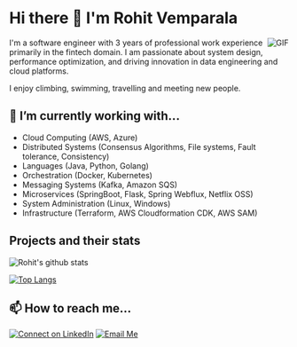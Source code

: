 # Hi there 👋 I'm Rohit Vemparala 

<img align="right" alt="GIF" src="https://media.giphy.com/media/LmNwrBhejkK9EFP504/source.gif" />

I'm a software engineer with 3 years of professional work experience primarily in the fintech domain. I am passionate about system design, performance optimization, and driving innovation in data engineering and cloud platforms. 

I enjoy climbing, swimming, travelling and meeting new people.

## 🌱 I’m currently working with...
- Cloud Computing (AWS, Azure)
- Distributed Systems (Consensus Algorithms, File systems, Fault tolerance, Consistency)
- Languages (Java, Python, Golang)
- Orchestration (Docker, Kubernetes)
- Messaging Systems (Kafka, Amazon SQS) 
- Microservices (SpringBoot, Flask, Spring Webflux, Netflix OSS)
- System Administration (Linux, Windows)
- Infrastructure (Terraform, AWS Cloudformation CDK, AWS SAM)

## Projects and their stats
![Rohit's github stats](https://github-readme-stats.vercel.app/api?username=rvkarmani&show_icons=true&theme=dark&hide=stars,prs)

[![Top Langs](https://github-readme-stats.vercel.app/api/top-langs/?username=rvkarmani&layout=compact)](https://github.com/rvkarmani/github-readme-stats)
## 📫 How to reach me...
[![Connect on LinkedIn](https://img.shields.io/badge/--linkedin?label=LinkedIn&logo=LinkedIn&style=social)](https://www.linkedin.com/in/rohit-vemparala) [![Email Me](https://img.shields.io/badge/--gmail?label=Gmail&logo=gmail&style=social)](mailto:vemparalarohit1998@gmail.com)
